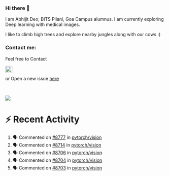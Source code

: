 ### Hi there 👋

I am Abhijit Deo; BITS Pilani, Goa Campus alumnus. I am currently exploring Deep learning with medical images.  


I like to climb high trees and explore nearby jungles along with our cows :)
### Contact me:

Feel free to Contact


[<img align="left" alt="Abhijit Deo | Gmail" width="22px" src="https://cdn.jsdelivr.net/npm/simple-icons@v3/icons/gmail.svg" />][gmail]
<br />


 or Open a new issue [here](https://github.com/abhi-glitchhg/abhi-glitchhg/issues)

[gmail]: mailto:f20190041@goa.bits-pilani.ac.in

<br>



![](https://komarev.com/ghpvc/?username=abhi-glitchhg&color=green)


# :zap: Recent Activity

<!--START_SECTION:activity-->
1. 🗣 Commented on [#8777](https://github.com/pytorch/vision/issues/8777#issuecomment-2513713420) in [pytorch/vision](https://github.com/pytorch/vision)
2. 🗣 Commented on [#8714](https://github.com/pytorch/vision/issues/8714#issuecomment-2460357506) in [pytorch/vision](https://github.com/pytorch/vision)
3. 🗣 Commented on [#8706](https://github.com/pytorch/vision/issues/8706#issuecomment-2452168803) in [pytorch/vision](https://github.com/pytorch/vision)
4. 🗣 Commented on [#8704](https://github.com/pytorch/vision/issues/8704#issuecomment-2451630592) in [pytorch/vision](https://github.com/pytorch/vision)
5. 🗣 Commented on [#8703](https://github.com/pytorch/vision/issues/8703#issuecomment-2450558655) in [pytorch/vision](https://github.com/pytorch/vision)
<!--END_SECTION:activity-->
